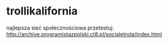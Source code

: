 # trollikalifornia

najlepsza sieć społecznościowa
przetestuj: http://archive.programistazpolski.ct8.pl/socialetrola/index.html
